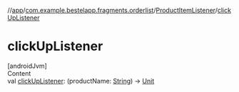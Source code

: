 //[app](../../index.md)/[com.example.bestelapp.fragments.orderlist](../index.md)/[ProductItemListener](index.md)/[clickUpListener](click-up-listener.md)



# clickUpListener  
[androidJvm]  
Content  
val [clickUpListener](click-up-listener.md): (productName: [String](https://kotlinlang.org/api/latest/jvm/stdlib/kotlin/-string/index.html)) -> [Unit](https://kotlinlang.org/api/latest/jvm/stdlib/kotlin/-unit/index.html)  



